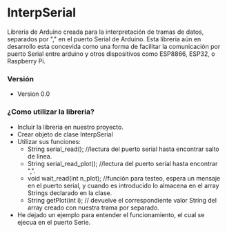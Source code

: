 # InterpSerial #

Libreria de Arduino creada para la interpretación de tramas de datos, separados por "," en el puerto Serial de Arduino. Esta libreria aún en desarrollo esta concevida como una forma de facilitar la comunicación por puerto Serial entre arduino y otros dispositivos como ESP8866, ESP32, o Raspberry Pi.

### Versión ###

* Version 0.0

### ¿Como utilizar la libreria? ###

* Incluir la libreria en nuestro proyecto.
* Crear objeto de clase InterpSerial
* Utilizar sus funciones:
    * String serial_read(); //lectura del puerto serial hasta encontrar salto de linea.
    * String serial_read_plot(); //lectura del puerto serial hasta encontrar ",".
    * void wait_read(int n_plot); //función para testeo, espera un mensaje en el puerto serial, y cuando es introducido lo almacena en el array Strings declarado en la clase.
    * String getPlot(int i); // devuelve el correspondiente valor String del array creado con nuestra trama por separado.
* He dejado un ejemplo para entender el funcionamiento, el cual se ejecua en el puerto Serie.
